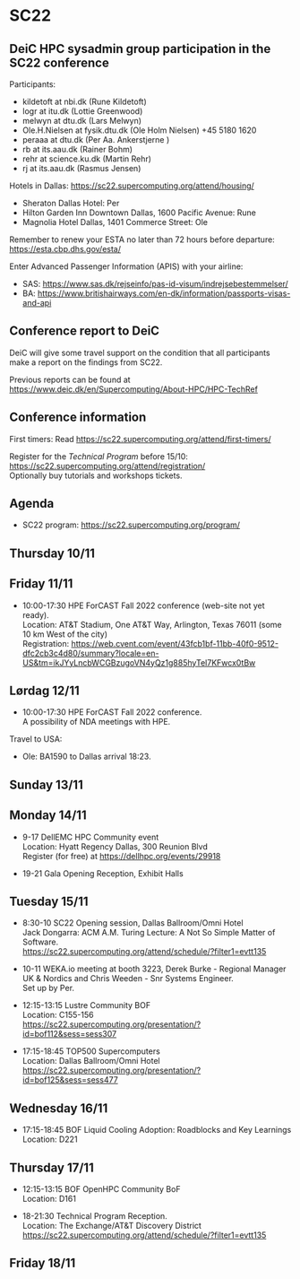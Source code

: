 # SC22

DeiC HPC sysadmin group participation in the SC22 conference
------------------------------------------------------------

Participants:

* kildetoft at nbi.dk (Rune Kildetoft)
* logr at itu.dk (Lottie Greenwood)
* melwyn at dtu.dk (Lars Melwyn)
* Ole.H.Nielsen at fysik.dtu.dk (Ole Holm Nielsen) +45 5180 1620
* peraaa at dtu.dk (Per Aa. Ankerstjerne )
* rb at its.aau.dk (Rainer Bohm)
* rehr at science.ku.dk (Martin Rehr)
* rj at its.aau.dk (Rasmus Jensen)

Hotels in Dallas: https://sc22.supercomputing.org/attend/housing/

* Sheraton Dallas Hotel: Per
* Hilton Garden Inn Downtown Dallas, 1600 Pacific Avenue: Rune
* Magnolia Hotel Dallas, 1401 Commerce Street: Ole

Remember to renew your ESTA no later than 72 hours before departure: https://esta.cbp.dhs.gov/esta/

Enter Advanced Passenger Information (APIS) with your airline:

* SAS: https://www.sas.dk/rejseinfo/pas-id-visum/indrejsebestemmelser/
* BA: https://www.britishairways.com/en-dk/information/passports-visas-and-api

Conference report to DeiC
-------------------------

DeiC will give some travel support on the condition that all participants make a 
report on the findings from SC22.

Previous reports can be found at https://www.deic.dk/en/Supercomputing/About-HPC/HPC-TechRef

Conference information
----------------------

First timers: Read https://sc22.supercomputing.org/attend/first-timers/

Register for the *Technical Program* before 15/10: https://sc22.supercomputing.org/attend/registration/   
Optionally buy tutorials and workshops tickets.

Agenda
------

* SC22 program: https://sc22.supercomputing.org/program/

Thursday 10/11
--------------

Friday 11/11
------------

* 10:00-17:30 HPE ForCAST Fall 2022 conference (web-site not yet ready).   
  Location: AT&T Stadium, One AT&T Way, Arlington, Texas 76011 (some 10 km West of the city)   
  Registration: https://web.cvent.com/event/43fcb1bf-11bb-40f0-9512-dfc2cb3c4d80/summary?locale=en-US&tm=ikJYyLncbWCGBzugoVN4yQz1g885hyTel7KFwcx0tBw

Lørdag 12/11
------------

* 10:00-17:30 HPE ForCAST Fall 2022 conference.   
  A possibility of NDA meetings with HPE.

Travel to USA:

* Ole: BA1590 to Dallas arrival 18:23.

Sunday 13/11
------------


Monday 14/11
------------

* 9-17 DellEMC HPC Community event   
  Location: Hyatt Regency Dallas, 300 Reunion Blvd   
  Register (for free) at https://dellhpc.org/events/29918

* 19-21 Gala Opening Reception, Exhibit Halls 

Tuesday 15/11
-------------

* 8:30-10 SC22 Opening session,	Dallas Ballroom/Omni Hotel   
  Jack Dongarra: ACM A.M. Turing Lecture: A Not So Simple Matter of Software.   
  https://sc22.supercomputing.org/attend/schedule/?filter1=evtt135

* 10-11 WEKA.io meeting at booth 3223, Derek Burke - Regional Manager UK & Nordics and Chris Weeden - Snr Systems Engineer.   
  Set up by Per.

* 12:15-13:15 Lustre Community BOF   
  Location: C155-156   
  https://sc22.supercomputing.org/presentation/?id=bof112&sess=sess307

* 17:15-18:45 TOP500 Supercomputers   
  Location: Dallas Ballroom/Omni Hotel   
  https://sc22.supercomputing.org/presentation/?id=bof125&sess=sess477


Wednesday 16/11
---------------

* 17:15-18:45 BOF Liquid Cooling Adoption: Roadblocks and Key Learnings   
  Location: D221

Thursday 17/11
-------------

* 12:15-13:15 BOF OpenHPC Community BoF   
  Location: D161

* 18-21:30 Technical Program Reception.   
  Location: The Exchange/AT&T Discovery District   
  https://sc22.supercomputing.org/attend/schedule/?filter1=evtt135

Friday 18/11
------------

